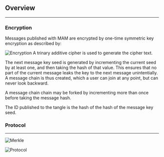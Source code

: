 ## Overview
----
### Encryption
Messages published with MAM are encrypted by one-time symmetric key encryption as described by:

![Encryption](https://iotaledger.github.io/mam.client.js/doc/encryption.svg)
A trinary additive cipher is used to generate the cipher text.

The next message key seed is generated by incrementing the current seed by at least one, and then taking the hash  of that value. This ensures that no part of the current message leaks the key to the next message unintentially.
A message chain is thus created, which a user can join at any point, but can never look backward.

A message chain chain may be forked by incrementing more than once before taking the message hash.

The ID published to the tangle is the hash of the hash of the message key seed.

### Protocol
----

![Merkle](https://iotaledger.github.io/mam.client.js/doc/serial-merkle.svg)

![Protocol](https://iotaledger.github.io/mam.client.js/doc/mam-diagram.svg)